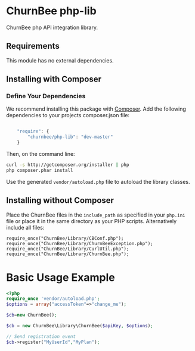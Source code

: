 ChurnBee php-lib
=======

ChurnBee php API integration library.

## Requirements ##

This module has no external dependencies.


## Installing with Composer ##

### Define Your Dependencies ###
We recommend installing this package with [Composer](http://getcomposer.org/).
Add the following dependencies to your projects composer.json file:

```javascript

    "require": {
        "churnbee/php-lib": "dev-master"
    }
```
Then, on the command line:

``` bash
curl -s http://getcomposer.org/installer | php
php composer.phar install
```

Use the generated `vendor/autoload.php` file to autoload the library classes.


## Installing without Composer ##

Place the ChurnBee files in the `include_path` as specified in your `php.ini` file or place it in the same directory as your PHP scripts.
Alternatively include all files:
````
require_once("ChurnBee/Library/CBConf.php");
require_once("ChurnBee/Library/ChurnBeeException.php");
require_once("ChurnBee/Library/CurlUtil.php");
require_once("ChurnBee/Library/ChurnBee.php");
````

Basic Usage Example
===================

```php
<?php
require_once 'vendor/autoload.php';
$options = array("accessToken"=>"change_me");

$cb=new ChurnBee();

$cb = new ChurnBee\Library\ChurnBee($apiKey, $options);

// Send registration event
$cb->register("MyUserId","MyPlan");

```
